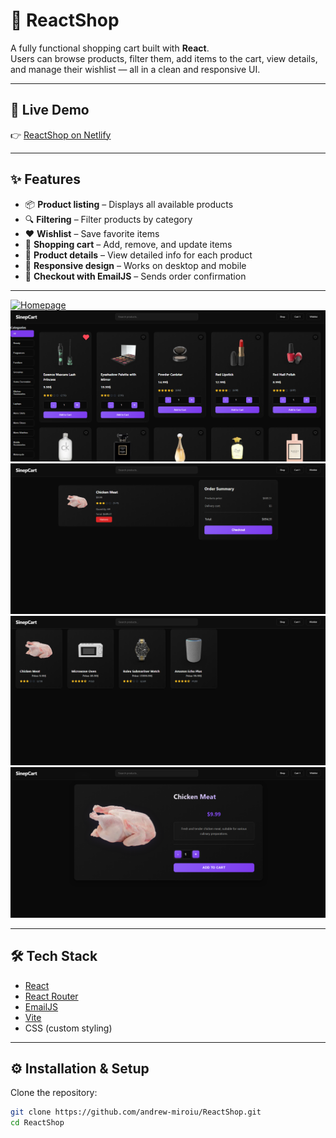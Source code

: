 # 🛒 ReactShop

A fully functional shopping cart built with **React**.  
Users can browse products, filter them, add items to the cart, view details, and manage their wishlist — all in a clean and responsive UI.

---

## 🚀 Live Demo
👉 [ReactShop on Netlify](https://andreireactshop.netlify.app)

---

## ✨ Features
- 📦 **Product listing** – Displays all available products  
- 🔍 **Filtering** – Filter products by category  
- ❤️ **Wishlist** – Save favorite items  
- 🛒 **Shopping cart** – Add, remove, and update items  
- 📄 **Product details** – View detailed info for each product  
- 📱 **Responsive design** – Works on desktop and mobile  
- 📧 **Checkout with EmailJS** – Sends order confirmation  

---

[![Homepage](./screenshots/homepage.png)](https://andreireactshop.netlify.app/)
[![Shop](./screenshots/shop.png)](https://andreireactshop.netlify.app/shop)
[![Cart](./screenshots/cart.png)](https://andreireactshop.netlify.app/cart)
[![Wishlist](./screenshots/wishlist.png)](https://andreireactshop.netlify.app/wishlist)
[![Product](./screenshots/productPage.png)](https://andreireactshop.netlify.app/product/19)


---

## 🛠️ Tech Stack
- [React](https://react.dev/)  
- [React Router](https://reactrouter.com/)  
- [EmailJS](https://www.emailjs.com/)  
- [Vite](https://vitejs.dev/)  
- CSS (custom styling)

---

## ⚙️ Installation & Setup

Clone the repository:
```bash
git clone https://github.com/andrew-miroiu/ReactShop.git
cd ReactShop
